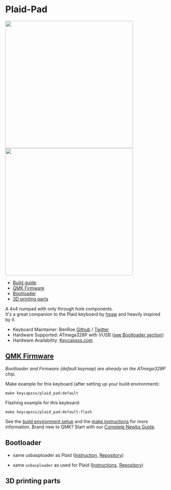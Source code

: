 # Plaid-Pad

<img src="https://i.imgur.com/Jovhxpr.jpg" width="400"> <img src="https://i.imgur.com/V82cMqq.png" width="400">

- [Build guide](/docs/solder-parts.md)
- [QMK Firmware](#qmk-firmware)
- [Bootloader](#bootloader)
- [3D printing parts](#3d-printing-parts)

A 4x4 numpad with only through hole components.  
It's a great companion to the Plaid keyboard by [hsgw](https://github.com/hsgw/) and heavily inspired by it.

* Keyboard Maintainer: BenRoe [Github](https://github.com/BenRoe) / [Twitter](https://twitter.com/keycapsss)
* Hardware Supported: ATmega328P with VUSB ([see Bootloader section](#Bootloader))
* Hardware Availability: [Keycapsss.com](https://keycapsss.com)

## [QMK Firmware](https://github.com/qmk/qmk_firmware/tree/master/keyboards/keycapsss/plaid_pad)
_Bootloader and Firmware (default keymap) are already on the ATmega328P chip._

Make example for this keyboard (after setting up your build environment):

    make keycapsss/plaid_pad:default

Flashing example for this keyboard:

    make keycapsss/plaid_pad:default:flash

See the [build environment setup](https://docs.qmk.fm/#/getting_started_build_tools) and the [make instructions](https://docs.qmk.fm/#/getting_started_make_guide) for more information. Brand new to QMK? Start with our [Complete Newbs Guide](https://docs.qmk.fm/#/newbs).

## Bootloader
- same usbasploader as Plaid ([Instruction](https://github.com/hsgw/plaid/blob/master/doc/en/bootloader.md), [Repository](https://github.com/hsgw/USBaspLoader/tree/plaid))

* same `usbasploader` as used for Plaid ([Instructions](https://github.com/hsgw/plaid/blob/master/doc/en/bootloader.md), [Repository](https://github.com/hsgw/USBaspLoader/tree/plaid))

## 3D printing parts

